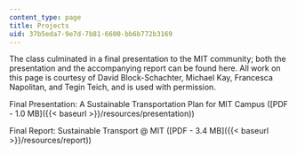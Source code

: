 ```yaml
---
content_type: page
title: Projects
uid: 37b5eda7-9e7d-7b81-6600-bb6b772b3169
---
```


The class culminated in a final presentation to the MIT community; both the presentation and the accompanying report can be found here. All work on this page is courtesy of David Block-Schachter, Michael Kay, Francesca Napolitan, and Tegin Teich, and is used with permission.

Final Presentation: A Sustainable Transportation Plan for MIT Campus ([PDF - 1.0 MB]({{< baseurl >}}/resources/presentation))

Final Report: Sustainable Transport @ MIT ([PDF - 3.4 MB]({{< baseurl >}}/resources/report))